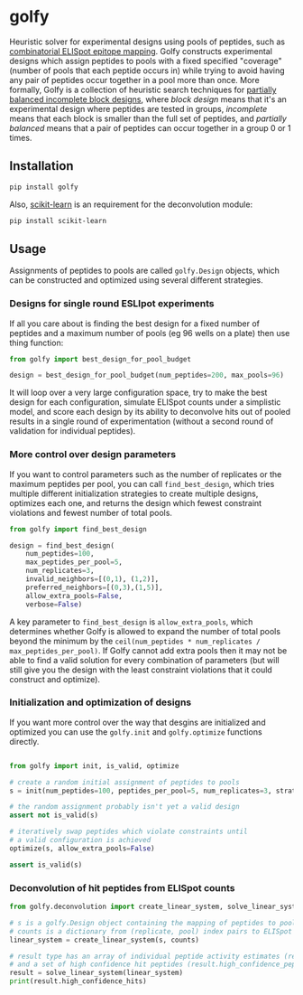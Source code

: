 # golfy

Heuristic solver for experimental designs using pools of peptides, such as [combinatorial ELISpot epitope mapping](https://journals.plos.org/plosone/article?id=10.1371/journal.pone.0147812). Golfy constructs experimental designs which assign peptides to pools with a fixed specified "coverage" (number of pools that each peptide occurs in) while trying to avoid having any pair of peptides occur together in a pool more than once. More formally, Golfy is a collection of heuristic search techniques for [partially balanced incomplete block designs](https://www.jstor.org/stable/40383923), where *block design* means that it's an experimental design where peptides are tested in groups, *incomplete* means that each block is smaller than the full set of peptides, and *partially balanced* means that a pair of peptides can occur together in a group 0 or 1 times. 

## Installation

```sh
pip install golfy
```

Also, [scikit-learn](https://scikit-learn.org/stable/index.html) is an requirement for the deconvolution module:

```sh
pip install scikit-learn
```

## Usage

Assignments of peptides to pools are called `golfy.Design` objects, which can be constructed and optimized using several different strategies.

### Designs for single round ESLIpot experiments

If all you care about is finding the best design for a fixed number of peptides and a maximum number of pools (eg 96 wells on a plate) then use thing function:

```python
from golfy import best_design_for_pool_budget

design = best_design_for_pool_budget(num_peptides=200, max_pools=96)
```

It will loop over a very large configuration space, try to make the best design for each configuration, simulate ELISpot counts under a simplistic model, and score each design by its ability to deconvolve hits out of pooled results in a single round of experimentation (without a second round of validation for individual peptides).

### More control over design parameters

If you want to control parameters such as the number of replicates or the maximum peptides per pool, you can call `find_best_design`, which tries multiple different initialization strategies to create multiple designs, optimizes each one, and returns the design which fewest constraint violations and fewest number of total pools.

```python
from golfy import find_best_design

design = find_best_design(
    num_peptides=100,
    max_peptides_per_pool=5,
    num_replicates=3,
    invalid_neighbors=[(0,1), (1,2)],
    preferred_neighbors=[(0,3),(1,5)],
    allow_extra_pools=False,
    verbose=False)
```

A key parameter to `find_best_design` is `allow_extra_pools`, which determines whether Golfy is allowed to expand the number of total pools beyond the minimum by the `ceil(num_peptides * num_replicates / max_peptides_per_pool)`. If Golfy cannot add extra pools then
it may not be able to find a valid solution for every combination of parameters (but will still give you the design with the least constraint violations that it could construct and optimize).

### Initialization and optimization of designs

If you want more control over the way that desgins are initialized and optimized you can use the `golfy.init` and `golfy.optimize` functions directly.

```python

from golfy import init, is_valid, optimize

# create a random initial assignment of peptides to pools
s = init(num_peptides=100, peptides_per_pool=5, num_replicates=3, strategy='random', allow_extra_pools=False)

# the random assignment probably isn't yet a valid design
assert not is_valid(s)

# iteratively swap peptides which violate constraints until
# a valid configuration is achieved
optimize(s, allow_extra_pools=False)

assert is_valid(s)
```

### Deconvolution of hit peptides from ELISpot counts

```python
from golfy.deconvolution import create_linear_system, solve_linear_system

# s is a golfy.Design object containing the mapping of peptides to pools
# counts is a dictionary from (replicate, pool) index pairs to ELISpot counts or activity values
linear_system = create_linear_system(s, counts)

# result type has an array of individual peptide activity estimates (result.activity_per_peptide)
# and a set of high confidence hit peptides (result.high_confidence_peptides)
result = solve_linear_system(linear_system)
print(result.high_confidence_hits)
```
